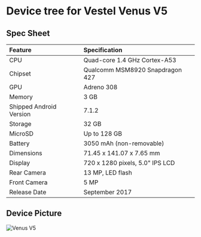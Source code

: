 # Device tree for Vestel Venus V5

## Spec Sheet

| Feature                 | Specification                     |
| :---------------------- | :-------------------------------- |
| CPU                     | Quad-core 1.4 GHz Cortex-A53      |
| Chipset                 | Qualcomm MSM8920 Snapdragon 427   |
| GPU                     | Adreno 308                        |
| Memory                  | 3 GB                              |
| Shipped Android Version | 7.1.2                             |
| Storage                 | 32 GB                             |
| MicroSD                 | Up to 128 GB                      |
| Battery                 | 3050 mAh (non-removable)          |
| Dimensions              | 71.45 x 141.07 x 7.65 mm          |
| Display                 | 720 x 1280 pixels, 5.0" IPS LCD   |
| Rear Camera             | 13 MP, LED flash                  |
| Front Camera            | 5 MP                              |
| Release Date            | September 2017                    |

## Device Picture

![Venus V5](https://cdn.akakce.com/vestel/vestel-venus-v5-32-gb-z.jpg "Venus V5")
